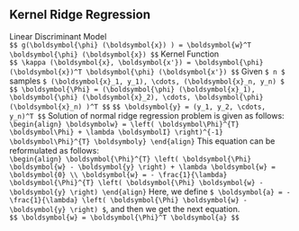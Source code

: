 ## Kernel Ridge Regression

Linear Discriminant Model<br>
`$$ g(\boldsymbol{\phi} (\boldsymbol{x}) ) = \boldsymbol{w}^T \boldsymbol{\phi} (\boldsymbol{x}) $$`
Kernel Function<br>
`$$ \kappa (\boldsymbol{x}, \boldsymbol{x'}) = \boldsymbol{\phi} (\boldsymbol{x})^T \boldsymbol{\phi} (\boldsymbol{x'}) $$`
Given `$ n $` samples `$ (\boldsymbol{x}_1, y_1), \cdots, (\boldsymbol{x}_n, y_n) $`<br>
`$$ \boldsymbol{\Phi} = (\boldsymbol{\phi} (\boldsymbol{x}_1), \boldsymbol{\phi} (\boldsymbol{x}_2), \cdots, \boldsymbol{\phi} (\boldsymbol{x}_n) )^T $$`
`$$ \boldsymbol{y} = (y_1, y_2, \cdots, y_n)^T $$`
Solution of normal ridge regression problem is given as follows:<br>
`\begin{align} \boldsymbolw} = \left( \boldsymbol\Phi}^{T} \boldsymbol\Phi} + \lambda \boldsymbolI} \right)^{-1} \boldsymbol\Phi}^{T} \boldsymboly} \end{align}`
This equation can be reformulated as follows:<br>
`\begin{align} \boldsymbol{\Phi}^{T} \left( \boldsymbol{\Phi} \boldsymbol{w} - \boldsymbol{y} \right) + \lambda \boldsymbol{w} = \boldsymbol{0} \\ \boldsymbol{w} = - \frac{1}{\lambda} \boldsymbol{\Phi}^{T} \left( \boldsymbol{\Phi} \boldsymbol{w} - \boldsymbol{y} \right) \end{align}`
Here, we define `$ \boldsymbol{a} = - \frac{1}{\lambda} \left( \boldsymbol{\Phi} \boldsymbol{w} - \boldsymbol{y} \right) $`, and then we get the next equation.<br>
`$$ \boldsymbol{w} = \boldsymbol{\Phi}^T \boldsymbol{a} $$`

